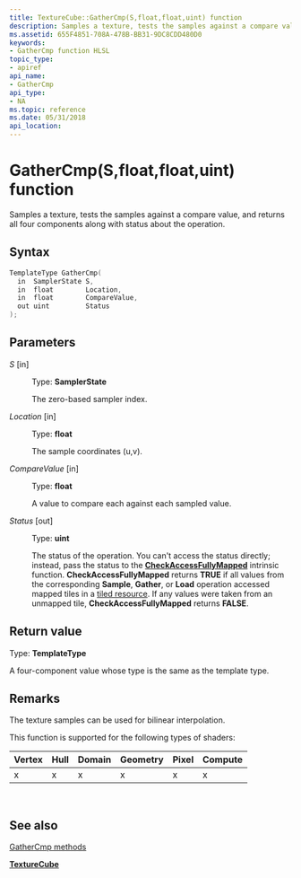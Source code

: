 ```yaml
---
title: TextureCube::GatherCmp(S,float,float,uint) function
description: Samples a texture, tests the samples against a compare value, and returns all four components along with status about the operation.
ms.assetid: 655F4851-708A-478B-BB31-9DC8CDD480D0
keywords:
- GatherCmp function HLSL
topic_type:
- apiref
api_name:
- GatherCmp
api_type:
- NA
ms.topic: reference
ms.date: 05/31/2018
api_location: 
---
```


# GatherCmp(S,float,float,uint) function

Samples a texture, tests the samples against a compare value, and returns all four components along with status about the operation.

## Syntax


```C++
TemplateType GatherCmp(
  in  SamplerState S,
  in  float        Location,
  in  float        CompareValue,
  out uint         Status
);
```



## Parameters

<dl> <dt>

*S* \[in\]
</dt> <dd>

Type: **SamplerState**

The zero-based sampler index.

</dd> <dt>

*Location* \[in\]
</dt> <dd>

Type: **float**

The sample coordinates (u,v).

</dd> <dt>

*CompareValue* \[in\]
</dt> <dd>

Type: **float**

A value to compare each against each sampled value.

</dd> <dt>

*Status* \[out\]
</dt> <dd>

Type: **uint**

The status of the operation. You can't access the status directly; instead, pass the status to the [**CheckAccessFullyMapped**](checkaccessfullymapped.md) intrinsic function. **CheckAccessFullyMapped** returns **TRUE** if all values from the corresponding **Sample**, **Gather**, or **Load** operation accessed mapped tiles in a [tiled resource](https://docs.microsoft.com/windows/desktop/direct3d11/direct3d-11-2-features). If any values were taken from an unmapped tile, **CheckAccessFullyMapped** returns **FALSE**.

</dd> </dl>

## Return value

Type: **TemplateType**

A four-component value whose type is the same as the template type.

## Remarks

The texture samples can be used for bilinear interpolation.

This function is supported for the following types of shaders:



| Vertex | Hull | Domain | Geometry | Pixel | Compute |
|--------|------|--------|----------|-------|---------|
| x      | x    | x      | x        | x     | x       |



 

## See also

<dl> <dt>

[GatherCmp methods](texturecube-gathercmp.md)
</dt> <dt>

[**TextureCube**](texturecube.md)
</dt> </dl>

 

 




